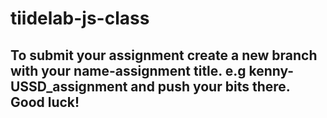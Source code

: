 # tiidelab-js-class
## To submit your assignment create a new branch with your name-assignment title. e.g kenny-USSD_assignment and push your bits there. Good luck!
